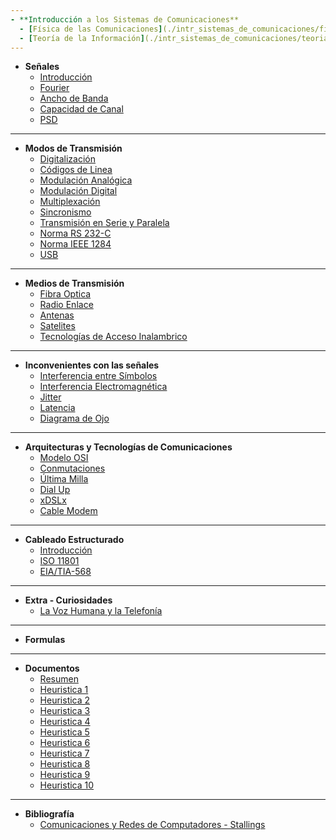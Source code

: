 ```yaml
---
- **Introducción a los Sistemas de Comunicaciones**
  - [Física de las Comunicaciones](./intr_sistemas_de_comunicaciones/fisica_de_las_comunicaciones)
  - [Teoría de la Información](./intr_sistemas_de_comunicaciones/teoria_de_la_informacion)
---
```

- **Señales**
  - [Introducción](./seniales/introduccion)
  - [Fourier](./seniales/fourier)
  - [Ancho de Banda](./seniales/ancho_de_banda)
  - [Capacidad de Canal](./seniales/capacidad_de_canal)
  - [PSD](./seniales/psd)
---
- **Modos de Transmisión**
  - [Digitalización](./modos/digitalizacion)
  - [Códigos de Linea](./modos/codigos_de_linea)
  - [Modulación Analógica](./modos/modulacion_analogica)
  - [Modulación Digital](./modos/modulacion_digital)
  - [Multiplexación](./modos/multiplexacion)
  - [Sincronismo](./modos/sincronismo) 
  - [Transmisión en Serie y Paralela](./modos/transmision_serie_paralela)
  - [Norma RS 232-C](./modos/norma_rs232)
  - [Norma IEEE 1284](./modos/norma_ieee1284)
  - [USB](./modos/usb)
---  
- **Medios de Transmisión**
  - [Fibra Optica](./medios/fibra_optica)
  - [Radio Enlace](./medios/radioenlace)
  - [Antenas](./medios/antenas)
  - [Satelites](./medios/satelites)
  - [Tecnologías de Acceso Inalambrico](./medios/tecnologias_acceso_inalambrico)
---
- **Inconvenientes con las señales**
  - [Interferencia entre Símbolos](./inconvenientes/interferencia_entre_simbolos)
  - [Interferencia Electromagnética](./inconvenientes/interferencia_electromagnetica)
  - [Jitter](./inconvenientes/jitter)
  - [Latencia](./inconvenientes/latencia)
  - [Diagrama de Ojo](./inconvenientes/diagrama_de_ojo)
---
- **Arquitecturas y Tecnologías de Comunicaciones**
  - [Modelo OSI](./arquitecturas/modelo_osi)
  - [Conmutaciones](./arquitecturas/conmutaciones)
  - [Última Milla](./arquitecturas/ultima_milla)
  - [Dial Up](./arquitecturas/dial_up)
  - [xDSLx](./arquitecturas/xdslx)
  - [Cable Modem](./arquitecturas/cable_modem)
---
- **Cableado Estructurado**
  - [Introducción](./cableado_estructurado/introduccion)
  - [ISO 11801](./cableado_estructurado/ISO_11801.md)
  - [EIA/TIA-568](./cableado_estructurado/EIA_TIA-568)
---
- **Extra - Curiosidades**
  - [La Voz Humana y la Telefonía](./extras/voz_humana_telefonia)
---
- **Formulas**
---
- **Documentos**
  - [Resumen](pdfs/resumen)
  - [Heuristica 1](pdfs/heuristicas/heuristica_1)
  - [Heuristica 2](pdfs/heuristicas/heuristica_2)
  - [Heuristica 3](pdfs/heuristicas/heuristica_3)
  - [Heuristica 4](pdfs/heuristicas/heuristica_4)
  - [Heuristica 5](pdfs/heuristicas/heuristica_5)
  - [Heuristica 6](pdfs/heuristicas/heuristica_6)
  - [Heuristica 7](pdfs/heuristicas/heuristica_7)
  - [Heuristica 8](pdfs/heuristicas/heuristica_8)
  - [Heuristica 9](pdfs/heuristicas/heuristica_9)
  - [Heuristica 10](pdfs/heuristicas/heuristica_10)
---
- **Bibliografía**
  - [Comunicaciones y Redes de Computadores - Stallings](pdfs/libros/comunicaciones_redes_stallings) 